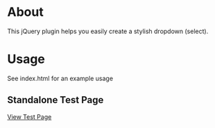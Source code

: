 # About 
This jQuery plugin helps you easily create a stylish dropdown (select).

# Usage
See index.html for an example usage

## Standalone Test Page
[View Test Page](http://soon.to.come)

